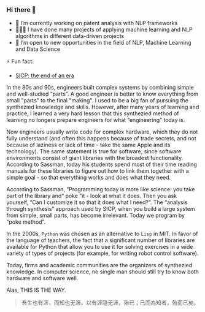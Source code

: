 ### Hi there 👋

- 🔭 I’m currently working on patent analysis with NLP frameworks
- 🧑🏻‍💻 I have done many projects of applying machine learning and NLP algorithms in different data-driven projects
- 👯 I’m open to new opportunities in the field of NLP, Machine Learning and Data Science

⚡ Fun fact:
  * [SICP: the end of an era](https://youtu.be/OgRFOjVzvm0)

In the 80s and 90s, engineers built complex systems by combining simple and well-studied “parts”. A good engineer is better to know everything from small "parts" to the final "making". I used to be a big fan of pursuing the synthezied knowledge and skills. However, after many years of learning and practice, I learned a very hard lesson that this synthezied method of learning no longers prepare engineers for what “engineering” today is. 

Now engineers usually write code for complex hardware, which they do not fully understand (and often this happens because of trade secrets, and not because of laziness or lack of time - take the same Apple and its technology). The same statement is true for software, since software environments consist of giant libraries with the broadest functionality. According to Sassman, today his students spend most of their time reading manuals for these libraries to figure out how to link them together with a simple goal - so that everything works and does what they need.

According to Sassman, “Programming today is more like science: you take part of the library and“ poke ”it - look at what it does. Then you ask yourself, “Can I customize it so that it does what I need?”. The “analysis through synthesis” approach used by SICP, when you build a large system from simple, small parts, has become irrelevant. Today we program by “poke method”.

In the 2000s, `Python` was chosen as an alternative to `Lisp` in MIT. In favor of the language of teachers, the fact that a significant number of libraries are available for Python that allow you to use it for solving exercises in a wide variety of types of projects (for example, for writing robot control software).

Today, firms and academic communities are the organizers of synthezied knowledge. In computer science, no single man should still try to know both hardware and software well. 

Alas, THIS IS THE WAY. 

> 吾生也有涯，而知也无涯。以有涯隨无涯，殆已；已而為知者，殆而已矣。


<!--
**oceanumeric/oceanumeric** is a ✨ _special_ ✨ repository because its `README.md` (this file) appears on your GitHub profile.

Here are some ideas to get you started:

- 🔭 I’m currently working on ...
- 🌱 I’m currently learning ...
- 👯 I’m looking to collaborate on ...
- 🤔 I’m looking for help with ...
- 💬 Ask me about ...
- 📫 How to reach me: ...
- 😄 Pronouns: ...
- ⚡ Fun fact: ...
-->
